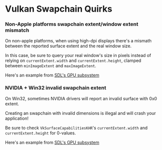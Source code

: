 # Vulkan Swapchain Quirks

### Non-Apple platforms swapchain extent/window extent mismatch
On non-apple platforms, when using high-dpi displays there's a mismath between the reported surface extent and the real window size.

In this case, be sure to query your real window's size in pixels instead of relying on `currentExtent.width` and `currentExtent.height`, clamped between `minImageExtent` and `maxImageExtent`.

Here's an example from [SDL's GPU subsystem](https://github.com/libsdl-org/SDL/blob/9da46bc37fb9920f5ee12b187f165a30339985cc/src/gpu/vulkan/SDL_gpu_vulkan.c#L9669)

### NVIDIA + Win32 invalid swapchain extent
On Win32, sometimes NVIDIA drivers will report an invalid surface with 0x0 extent.

Creating an swapchain with invalid dimensions is illegal and will crash your application!

Be sure to check `VkSurfaceCapabilitiesKHR`'s `currentExtent.width` and `currentExtent.height` for 0-values. 

Here's an example from [SDL's GPU subsystem](https://github.com/libsdl-org/SDL/blob/9da46bc37fb9920f5ee12b187f165a30339985cc/src/gpu/vulkan/SDL_gpu_vulkan.c#L4525)